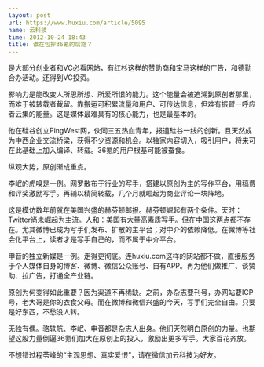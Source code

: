```yaml
---
layout: post
url: https://www.huxiu.com/article/5095
name: 云科技
time: 2012-10-24 18:43
title: 谁在包抄36氪的后路？
---
```

是大部分创业者和VC必看网站，有红杉这样的赞助商和宝马这样的广告，和德勤合办活动。还得到VC投资。

影响力是能改变人所思所想、所爱所恨的能力。这个能量会被追溯到原创者那里，而难于被转载者截留。靠搬运可积累流量和用户、可传达信息，但难有振臂一呼应者云集的能量。这是媒体最难具有的核心能力，也是最基本的。

他在硅谷创立PingWest网，伙同三五热血青年，报道硅谷一线的创新。且天然成为中西企业交流桥梁，获得不少资源和机会。以独家内容切入，吸引用户，将来可在此基础上加入编译、转载。36氪的用户根基可能被蚕食。

纵观大势，原创渐成重点。

李岷的虎嗅是一例。网罗散布于行业的写手，搭建以原创为主的写作平台，用稿费和评奖激励写手。再辅以精简转载，几个月就崛起为商业评论一块阵地。

这是模仿数年前就在美国兴盛的赫芬顿邮报。赫芬顿崛起有两个条件。天时：Twitter尚未崛起为主流。人和：美国有大量高素质写手。但在中国这两点都不存在。尤其微博已成为写手们发布、扩散的主平台；对中介的依赖降低。在微博等社会化平台上，读者才是写手自己的，而不属于中介平台。

申音的独立新媒是一例。走得更彻底。连huxiu.com这样的网站都不做，直接服务于个人媒体自身的博客、微博、微信公众账号、自有APP。再为他们做推广、谈赞助、拉广告，打通全产业链。

原创为何变得如此重要？因为渠道不再稀缺。之前，办杂志要刊号，办网站要ICP号，老大哥是你的衣食父母。而在微博和微信兴盛的今天，写手们完全自由。只要是好东西，不愁没人转。

无独有偶。骆轶航、李岷、申音都是杂志人出身。他们天然明白原创的力量。也期望这股力量倒逼36氪们加大在原创上的投入，激励出更多写手。大家百花齐放。

不想错过程苓峰的“主观思想、真实爱恨”，请在微信加云科技为好友。

